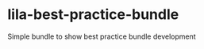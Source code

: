 lila-best-practice-bundle
=========================

Simple bundle to show best practice bundle development